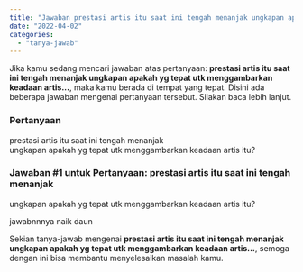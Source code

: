 ```yaml
---
title: "Jawaban prestasi artis itu saat ini tengah menanjak ungkapan apakah yg tepat utk menggambarkan keadaan artis..."
date: "2022-04-02"
categories: 
  - "tanya-jawab"
---
```


Jika kamu sedang mencari jawaban atas pertanyaan: **prestasi artis itu saat ini tengah menanjak ungkapan apakah yg tepat utk menggambarkan keadaan artis...**, maka kamu berada di tempat yang tepat. Disini ada beberapa jawaban mengenai pertanyaan tersebut. Silakan baca lebih lanjut.

### Pertanyaan

prestasi artis itu saat ini tengah menanjak  
ungkapan apakah yg tepat utk menggambarkan keadaan artis itu?  

### Jawaban #1 untuk Pertanyaan: prestasi artis itu saat ini tengah menanjak  
ungkapan apakah yg tepat utk menggambarkan keadaan artis itu?  

jawabnnnya naik daun

Sekian tanya-jawab mengenai **prestasi artis itu saat ini tengah menanjak ungkapan apakah yg tepat utk menggambarkan keadaan artis...**, semoga dengan ini bisa membantu menyelesaikan masalah kamu.
